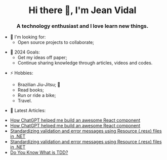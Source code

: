 <h1 align="center">Hi there 👋, I'm Jean Vidal</h1>
<h3 align="center">A technology enthusiast and I love learn new things.</h3>

* 👯 I'm looking for:
    * Open source projects to collaborate;

- 🥅 2024 Goals: 
    - Get my ideas off paper;
    - Continue sharing knowledge through articles, videos and codes.

* ⚡ Hobbies:
    * Brazilian Jiu-Jitsu; 💪
    * Read books;
    * Run or ride a bike;
    * Travel.

* 📑 Latest Articles:
<!-- ARTICLES:START -->
- [How ChatGPT helped me build an awesome React component](https://jvidaln.medium.com/how-chatgpt-helped-me-build-an-awesome-react-component-df3bdac48012?source=rss-106090e127e5------2)
- [How ChatGPT helped me build an awesome React component](https://dev.to/jvidaln/how-chatgpt-helped-me-build-an-awesome-react-component-1i77)
- [Standardizing validation and error messages using Resource (.resx) files in .NET](https://jvidaln.medium.com/standardizing-validation-and-error-messages-using-resource-resx-files-in-net-e18dedea55dd?source=rss-106090e127e5------2)
- [Standardizing validation and error messages using Resource (.resx) files in .NET](https://dev.to/jvidaln/standardizing-validation-and-error-messages-using-resource-resx-files-in-net-2c9p)
- [Do You Know What is TDD?](https://jvidaln.medium.com/do-you-know-what-is-tdd-b07c7b22bee6?source=rss-106090e127e5------2)
<!-- ARTICLES:END -->
